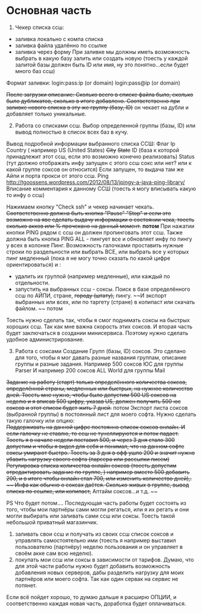 Основная часть 
============




1) Чекер списка ссш:
- заливка локально с компа списка
- заливка файла удалённо по ссылке
- заливка через форму
При заливке мы должны иметь возможность выбрать в какую базу залить или создать новую (тоесть у каждой залитой базы должен быть ID или имя, ну это понятно...если будет много баз ссш)

Формат заливки:
login:pass:ip (or domain)
login:pass@ip (or domain)

~~После загрузки описание: Сколько всего в списке файла было, сколько было дубликатов, сколько в итоге добавлено.
Соответственно при заливке нового списка в эту же группу (базу, ID)~~ он чекает на дубли и добавляет только уникальные. 

2) Работа со списками ссш. Выбор определенной группы (базы, ID) или вывод полностью в список всех баз в кучу.

Вывод подробной информации выбранного списка ССШ:
Флаг 
Ip 
Country ( например US (United States)
~~City~~
~~State~~
ID (база к которой принадлежит этот ссш, если это возможно конечно реализовать)
Status (тут должно отображать инфу запущен с этого ссш сокс или нет? или к какой группе соксов он относится) Если запущен, то выдача там же Айпи и порта прокси от этого ссш. 
Ping http://tgoossens.wordpress.com/2012/08/13/jpingy-a-java-ping-library/
Вписание комментария к данному ССШ (тоесть я могу вписывать какую то инфу о ссш)

Нажимаем кнопку "Check ssh" и чекер начинает чекать. ~~Соответственно должна быть кнопка "Pause" "Stop"  и если это возможно на яве сделать выдачу информации о состоянии чека, тоесть сколько акков или % прочекано на данный момент.~~ **потом**
При нажатии кнопки PING рядом с ссш он должен пропинговать этот ссш. 
Также должна быть кнопка PING ALL - пингует все и обновляет инфу по пингу у всех в колонке Пинг.
Возможность галочками проставить нужные строки по раздельности или выбрать ВСЕ, или выбрать все у которых пинг медленный (пока я не могу точно сказать по какой цифре ориентироваться) и : 
 - удалить их группой (например медленные), или каждый по отдельности. 
 - запустить на выбранных ссш - соксы.
Поиск в базе определённого ссш по АЙПИ, стране, ~~городу (штату),~~ пингу.
~~И экспорт выбранных или всех, или по таргету (стране) в копипаст или скачать файлом. ~~ потом

Тоесть нужно сделать так, чтобы я смог поднимать соксы на быстрых хороших ссш. Так как мне важна скорость этих соксов. И вторая часть  будет заключаться в создании минисервиса. Поэтому нужно сделать удобное администрирование.

 
3) Работа с соксами
Создание Групп (базы, ID) соксов. Это сделано для того, чтобы я мог давать разные названия группам, описание группы и разные задания.
Например 500 соксов ЮС для группы Parser
И например 200 соксов ALL World для группы Mail

~~Задание на работу (старт) только определённого количества соксов, определённой страны, медленных или быстрых, на нужное количество дней. 
Тоесть мне нужно, чтобы было допустим 500  US соксов на неделю и я вписав 500 цифру, указав US, должен получить 500 юс соксов и этот список будет жить 7 дней.~~ потом
Экспорт листа соксов (выбранной группы) в постоянный лист для моего софта.
Нужно сделать такую галочку или опцию:  
~~Поддерживать на данной цифре постоянно список соксов онлайн.
И если галочку не ставлю, то ссш не тунеллируются и поток падает. Тоесть я в начале недели поставил 500, и через 3 дня стало 300 допустим и чтобы я видел для себя и понимал, что на данном софте соксы умирают быстро. Тоесть за 3 дня в офф ушло 200 и значит нужно убавить нагрузку своего софта (парсера или рассылки писем)
Регулировка списка количества онлайн соксов (тоесть допустим отредактировать задание по группе, ) например вместо 500 добавить 200, и в итоге чтобы онлайн стал 700, или изменить количество дней),.  ~~
Инфа как обычно о соксах даётся. Сколько живых в группе, вывод списка по ссылке, или копипаст,~~ Аптайм соксов...и т.д. ~~

PS Что будет потом....
Последующая часть работы будет состоять из того, чтобы мои партнёры сами могли регаться, или я их регать и они могли выбирать или заливать сами ссш или соксы. Тоесть такой небольшой приватный магазинчик. 
1) заливать свои ссш и получать из своих ссш список соксов и управлять самостоятельно ими (тоесть я например выставил пользователю (партнёру) неделю пользования и он управляет в своём акке сам всю неделю).
2) покупать мои ссш или соксы в зависимости от тарифов. 
Думаю, что для этой части работы нужно будет добавить возможность добавления новых серверов, дабы разделить нагрузку для моих партнёров или моего софта. Так как один сервак на сервис не потянет.

Если всё пойдет хорошо, то думаю дальше я расширю ОПЦИИ, и соответственно каждая новая часть, доработка будет оплачиваться.
